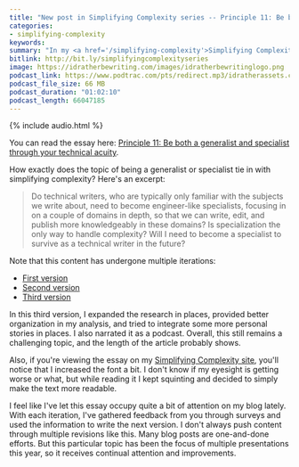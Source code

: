 ```yaml
---
title: "New post in Simplifying Complexity series -- Principle 11: Be both a generalist and specialist through your technical acuity"
categories:
- simplifying-complexity
keywords:
summary: "In my <a href='/simplifying-complexity'>Simplifying Complexity series</a>, I added a new post called, <i>Principle 11: Be both a generalist and specialist through your technical acuity.</i> I also recorded this essay as a narrated podcast."
bitlink: http://bit.ly/simplifyingcomplexityseries
image: https://idratherbewriting.com/images/idratherbewritinglogo.png
podcast_link: https://www.podtrac.com/pts/redirect.mp3/idratherassets.com/podcasts/specgentrends.mp3
podcast_file_size: 66 MB
podcast_duration: "01:02:10"
podcast_length: 66047185
---
```


{% include audio.html %}

You can read the essay here: [Principle 11: Be both a generalist and specialist through your technical acuity](https://idratherbewriting.com/simplifying-complexity/both-a-generalist-and-specialist-through-technical-acuity.html).

How exactly does the topic of being a generalist or specialist tie in with simplifying complexity? Here's an excerpt:

 > Do technical writers, who are typically only familiar with the subjects we write about, need to become engineer-like specialists, focusing in on a couple of domains in depth, so that we can write, edit, and publish more knowledgeably in these domains? Is specialization the only way to handle complexity? Will I need to become a specialist to survive as a technical writer in the future?

Note that this content has undergone multiple iterations:

* [First version](https://idratherbewriting.com/2018/10/02/providing-value-as-generalists-in-specialist-contexts-part-1/)
* [Second version](https://idratherbewriting.com/2018/10/09/tech-comm-trends-more-collaboration-with-engineers/)
* [Third version](https://idratherbewriting.com/simplifying-complexity/both-a-generalist-and-specialist-through-technical-acuity.html)

In this third version, I expanded the research in places, provided better organization in my analysis, and tried to integrate some more personal stories in places. I also narrated it as a podcast. Overall, this still remains a challenging topic, and the length of the article probably shows.

Also, if you're viewing the essay on my [Simplifying Complexity site](/simplifying-complexity/), you'll notice that I increased the font a bit. I don't know if my eyesight is getting worse or what, but while reading it I kept squinting and decided to simply make the text more readable.

I feel like I've let this essay occupy quite a bit of attention on my blog lately. With each iteration, I've gathered feedback from you through surveys and used the information to write the next version. I don't always push content through multiple revisions like this. Many blog posts are one-and-done efforts. But this particular topic has been the focus of multiple presentations this year, so it receives continual attention and improvements.
